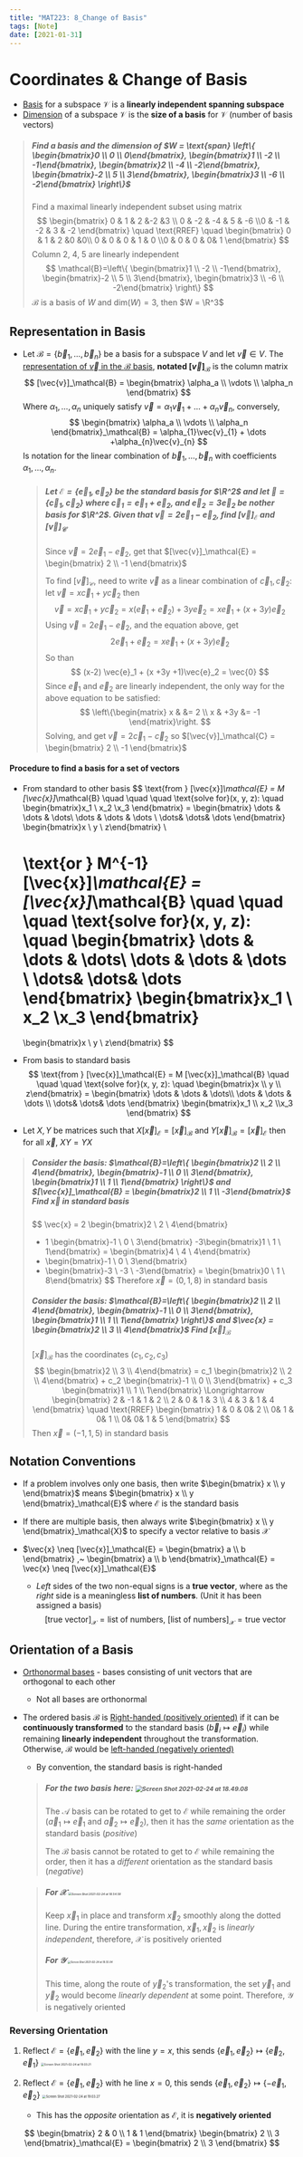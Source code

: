 ```yaml
---
title: "MAT223: 8_Change of Basis"
tags: [Note]
date: [2021-01-31]
---
```


# Coordinates & Change of Basis

- <u>Basis</u> for a subspace $\mathcal{V}$ is a **linearly independent spanning subspace**
- <u>Dimension</u> of a subspace $\mathcal{V}$ is the **size of a basis** for $\mathcal{V}$ (number of basis vectors)


> ##### Find a basis and the dimension of $W = \text{span} \left\{ \begin{bmatrix}0 \\ 0 \\ 0\end{bmatrix}, \begin{bmatrix}1 \\ -2 \\ -1\end{bmatrix}, \begin{bmatrix}2 \\ -4 \\ -2\end{bmatrix}, \begin{bmatrix}-2 \\ 5 \\ 3\end{bmatrix}, \begin{bmatrix}3 \\ -6 \\ -2\end{bmatrix} \right\}$
>
> Find a maximal linearly independent subset using matrix
> $$
> \begin{bmatrix}
> 0 & 1 & 2 &-2 &3 \\ 0 & -2 & -4 & 5 & -6 \\0 & -1 & -2 & 3 & -2
> \end{bmatrix} \quad \text{RREF} \quad
> \begin{bmatrix}
> 0 & 1 & 2 &0 &0\\ 0 & 0 & 0 & 1 & 0 \\0 & 0 & 0 & 0& 1
> \end{bmatrix} 
> $$
> Column 2, 4, 5 are linearly independent
> $$
> \mathcal{B}=\left\{ \begin{bmatrix}1 \\ -2 \\ -1\end{bmatrix}, \begin{bmatrix}-2 \\ 5 \\ 3\end{bmatrix}, \begin{bmatrix}3 \\ -6 \\ -2\end{bmatrix} \right\}
> $$
> $\mathcal{B}$ is a basis of $W$ and dim$(W) = 3$, then $W = \R^3$

## Representation in Basis

- Let $\mathcal{B} = \{\vec{b}_1, \dots, \vec{b}_n \}$ be a basis for a subspace $V$ and let $\vec{v} \in V$. The <u>representation of $\vec{v}$ in the $\mathcal{B}$ basis</u>, **notated $[\vec{v}]_\mathcal{B}$** is the column matrix
  $$
  [\vec{v}]_\mathcal{B} = 
  \begin{bmatrix} \alpha_a \\ \vdots \\ \alpha_n \end{bmatrix}
  $$
  Where $\alpha_1, \dots, \alpha_n$ uniquely satisfy $\vec{v}= \alpha_{1}\vec{v}_{1} + \dots +\alpha_{n}\vec{v}_{n}$, conversely,
  $$
  \begin{bmatrix} \alpha_a \\ \vdots \\ \alpha_n \end{bmatrix}_\mathcal{B} =
  \alpha_{1}\vec{v}_{1} + \dots +\alpha_{n}\vec{v}_{n}
  $$
  Is notation for the linear combination of $\vec{b}_1, \dots, \vec{b}_n$ with coefficients $\alpha_1, \dots, \alpha_n$.

  > ##### Let $\mathcal{E} = \{\vec{e}_1, \vec{e}_2 \}$ be the standard basis for $\R^2$ and let $\mathcal{C} = \{\vec{c}_1, \vec{c}_2 \}$ where $\vec{c}_1 = \vec{e}_1 + \vec{e}_2$, and $\vec{e}_2 = 3\vec{e}_2$ be nother basis for $\R^2$. Given that $\vec{v} = 2\vec{e}_1 - \vec{e}_2$, find $[\vec{v}]_\mathcal{E}$ and $[\vec{v}]_\mathcal{C}$
  >
  > Since $\vec{v} = 2\vec{e}_1 - \vec{e}_2$, get that $[\vec{v}]_\mathcal{E} = \begin{bmatrix} 2 \\ -1 \end{bmatrix}$ 
  >
  > To find $[\vec{v}]_\mathcal{C}$, need to write $\vec{v}$ as a linear combination of $\vec{c}_1, \vec{c}_2$: 	let $\vec{v} = x\vec{c}_1 + y\vec{c}_2$ then
  > $$
  > \vec{v} = x\vec{c}_1 + y\vec{c}_2 = x(\vec{e}_1 + \vec{e}_2) + 3y\vec{e}_2 
  > = x\vec{e}_1 + (x + 3y)\vec{e}_2
  > $$
  > Using $\vec{v} = 2\vec{e}_1 - \vec{e}_2$, and the equation above, get
  > $$
  > 2\vec{e}_1 + \vec{e}_2 = x\vec{e}_1 + (x + 3y)\vec{e}_2
  > $$
  > So than
  > $$
  > (x-2) \vec{e}_1 + (x +3y +1)\vec{e}_2 = \vec{0}
  > $$
  > Since $\vec{e}_1$ and $\vec{e}_2$ are linearly independent, the only way for the above equation to be satisfied:
  > $$
  > \left\{\begin{matrix} 
  > x & &= 2 \\ 
  > x & +3y &= -1  \end{matrix}\right.
  > $$
  > Solving, and get $\vec{v} = 2\vec{c}_1 - \vec{c}_2$ so $[\vec{v}]_\mathcal{C} = \begin{bmatrix} 2 \\ -1 \end{bmatrix}$ 

#### Procedure to find a basis for a set of vectors

- From standard to other basis
    $$
    \text{from } [\vec{x}]_\mathcal{E} = M [\vec{x}]_\mathcal{B} \quad \quad \quad
    \text{solve for}(x, y, z): \quad
    \begin{bmatrix}x_1 \\ x_2 \\x_3 \end{bmatrix}
    = \begin{bmatrix}
    \dots & \dots & \dots\\ \dots & \dots & \dots \\ \dots& \dots& \dots
    \end{bmatrix}
    \begin{bmatrix}x \\ y \\ z\end{bmatrix} \\ 
    
    \text{or } M^{-1}[\vec{x}]_\mathcal{E} = [\vec{x}]_\mathcal{B} \quad \quad \quad
    \text{solve for}(x, y, z): \quad
    \begin{bmatrix}
    \dots & \dots & \dots\\ \dots & \dots & \dots \\ \dots& \dots& \dots
    \end{bmatrix}
    \begin{bmatrix}x_1 \\ x_2 \\x_3 \end{bmatrix}
    = 
    \begin{bmatrix}x \\ y \\ z\end{bmatrix}
    $$


- From basis to standard basis
    $$
    \text{from } [\vec{x}]_\mathcal{E} = M [\vec{x}]_\mathcal{B} \quad \quad \quad
    \text{solve for}(x, y, z): \quad
    \begin{bmatrix}x \\ y \\ z\end{bmatrix} =
    \begin{bmatrix}
    \dots & \dots & \dots\\ \dots & \dots & \dots \\ \dots& \dots& \dots
    \end{bmatrix}
    \begin{bmatrix}x_1 \\ x_2 \\x_3 \end{bmatrix}
    $$

- Let $X, Y$ be matrices such that $X[\vec{x}]_\mathcal{E} = [\vec{x}]_\mathcal{B}$ and $Y[\vec{x}]_\mathcal{B} = [\vec{x}]_\mathcal{E}$ then for all $\vec{x}$, $XY = YX$

> ##### Consider the basis: $\mathcal{B}=\left\{ \begin{bmatrix}2 \\ 2 \\ 4\end{bmatrix}, \begin{bmatrix}-1 \\ 0 \\ 3\end{bmatrix}, \begin{bmatrix}1 \\ 1 \\ 1\end{bmatrix} \right\}$ and $[\vec{x}]_\mathcal{B} = \begin{bmatrix}2 \\ 1 \\ -3\end{bmatrix}$ Find $\vec{x}$ in standard basis
>
> $$
> \vec{x} = 2 \begin{bmatrix}2 \\ 2 \\ 4\end{bmatrix}
> + 1 \begin{bmatrix}-1 \\ 0 \\ 3\end{bmatrix}
> -3\begin{bmatrix}1 \\ 1 \\ 1\end{bmatrix}
> = \begin{bmatrix}4 \\ 4 \\ 4\end{bmatrix}
> + \begin{bmatrix}-1 \\ 0 \\ 3\end{bmatrix}
> + \begin{bmatrix}-3 \\ -3 \\ -3\end{bmatrix}
> = \begin{bmatrix}0 \\ 1 \\ 8\end{bmatrix}
> $$
> Therefore $\vec{x} = (0, 1, 8)$ in standard basis
>
> ##### Consider the basis: $\mathcal{B}=\left\{ \begin{bmatrix}2 \\ 2 \\ 4\end{bmatrix}, \begin{bmatrix}-1 \\ 0 \\ 3\end{bmatrix}, \begin{bmatrix}1 \\ 1 \\ 1\end{bmatrix} \right\}$ and $\vec{x} = \begin{bmatrix}2 \\ 3 \\ 4\end{bmatrix}$ Find $[\vec{x}]_\mathcal{B}$
>
> $[\vec{x}]_\mathcal{B}$ has the coordinates $(c_1, c_2, c_3)$
> $$
> \begin{bmatrix}2 \\ 3 \\ 4\end{bmatrix} = c_1 \begin{bmatrix}2 \\ 2 \\ 4\end{bmatrix} + 
> c_2 \begin{bmatrix}-1 \\ 0 \\ 3\end{bmatrix} + 
> c_3 \begin{bmatrix}1 \\ 1 \\ 1\end{bmatrix} \Longrightarrow 
> \begin{bmatrix}
> 2 & -1 & 1 & 2 \\ 2 & 0 & 1 & 3 \\ 4 & 3 & 1 & 4
> \end{bmatrix} \quad \text{RREF}
> \begin{bmatrix}
> 1 & 0 & 0& 2 \\ 0& 1 & 0& 1 \\ 0& 0& 1 & 5
> \end{bmatrix}
> $$
> Then $\vec{x} = (-1, 1, 5)$ in standard basis

## Notation Conventions

- If a problem involves only one basis, then write $\begin{bmatrix} x \\ y \end{bmatrix}$ means $\begin{bmatrix} x \\ y \end{bmatrix}_\mathcal{E}$ where $\mathcal{E}$ is the standard basis

- If there are multiple basis, then always write $\begin{bmatrix} x \\ y \end{bmatrix}_\mathcal{X}$ to specify a vector relative to basis $\mathcal{X}$

- $\vec{x} \neq [\vec{x}]_\mathcal{E} = \begin{bmatrix} a \\ b \end{bmatrix}
  ,~
  \begin{bmatrix} a \\ b \end{bmatrix}_\mathcal{E} = 
  \vec{x} \neq [\vec{x}]_\mathcal{E}$

  - *Left* sides of the two non-equal signs is a **true vector**, where as the *right* side is a meaningless **list of numbers**.  (Unit it has been assigned a basis)
    $$
    [\text{true vector}]_\mathcal{X} = \text{list of numbers},~
    [\text{list of numbers}]_\mathcal{X} = \text{true vector}
    $$

## Orientation of a Basis

- <u>Orthonormal bases</u> - bases consisting of unit vectors that are orthogonal to each other

  - Not all bases are orthonormal

- The ordered basis $\mathcal{B}$ is <u>Right-handed (positively oriented)</u> if it can be **continuously transformed** to the standard basis ($\vec{b}_i \mapsto \vec{e}_i$) while remaining **linearly independent** throughout the transformation. Otherwise, $\mathcal{B}$ would be <u>left-handed (negatively oriented)</u> 

  - By convention, the standard basis is right-handed

  > ##### For the two basis here: <img src="https://tva1.sinaimg.cn/large/008eGmZEly1gnzg1b6jtrj30dh04uaad.jpg" alt="Screen Shot 2021-02-24 at 18.49.08" style="zoom:75%;" />
  >
  > The $\mathcal{A}$ basis can be rotated to get to $\mathcal{E}$ while remaining the order ($\vec{a}_1 \mapsto \vec{e}_1$ and $\vec{a}_2 \mapsto \vec{e}_2$), then it has the *same* orientation as the standard basis (*positive*)
  >
  > The $\mathcal{B}$ basis cannot be rotated to get to $\mathcal{E}$ while remaining the order, then it has a *different* orientation as the standard basis (*negative*)

  > ##### For $\mathcal{X}$  <img src="https://tva1.sinaimg.cn/large/008eGmZEly1gnzg7u4sypj311e0csjtj.jpg" alt="Screen Shot 2021-02-24 at 18.54.58" style="zoom:35%;" />
  >
  > Keep $\vec{x}_1$ in place and transform $\vec{x}_2$ smoothly along the dotted line. During the entire transformation, $\vec{x}_1, \vec{x}_2$ is *linearly independent*, therefore, $\mathcal{X}$ is positively oriented
  >
  > #####  For $\mathcal{Y}$   <img src="https://tva1.sinaimg.cn/large/008eGmZEly1gnzg8mdwihj31dw0m243h.jpg" alt="Screen Shot 2021-02-24 at 18.55.04" style="zoom:30%;" />
  >
  > This time, along the route of $\vec{y}_2$'s transformation, the set $\vec{y}_1$ and $\vec{y}_2$ would become *linearly dependent* at some point. Therefore, $\mathcal{Y}$ is negatively oriented

### Reversing Orientation

1. Reflect $\mathcal{E} = \{\vec{e}_1, \vec{e}_2 \}$ with the line $y=x$, this sends $\{\vec{e}_1,\vec{e}_2 \}  \mapsto \{\vec{e}_2, \vec{e}_1 \}$
   <img src="https://tva1.sinaimg.cn/large/008eGmZEly1gnzggdqriqj314g0dydhz.jpg" alt="Screen Shot 2021-02-24 at 19.03.21" style="zoom:35%;" /> 

2. Reflect $\mathcal{E} = \{\vec{e}_1, \vec{e}_2 \}$ with he line $x=0$, this sends $\{\vec{e}_1,\vec{e}_2 \}  \mapsto \{-\vec{e}_1, \vec{e}_2 \}$ 
   <img src="https://tva1.sinaimg.cn/large/008eGmZEly1gnzgj77aduj30ze0dqq4v.jpg" alt="Screen Shot 2021-02-24 at 19.03.27" style="zoom:40%;" />
   - This has the *opposite* orientation as $\mathcal{E}$, it is **negatively oriented**

$$
\begin{bmatrix} 2 & 0 \\ 1 & 1 \end{bmatrix}
\begin{bmatrix} 2 \\ 3 \end{bmatrix}_\mathcal{E} =
\begin{bmatrix} 2 \\ 3 \end{bmatrix}
$$

